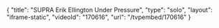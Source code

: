 {
    "title": "SUPRA Erik Ellington Under Pressure",
    "type": "solo",
    "layout": "iframe-static",
    "videoId": "170616",
    "url": "\/tvpembed\/170616"
}